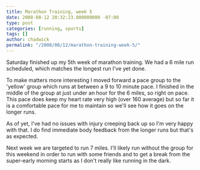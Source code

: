 ```yaml
---
title: Marathon Training, week 5
date: 2008-08-12 20:32:23.000000000 -07:00
type: post
categories: [running, sports]
tags: []
author: chadwick
permalink: "/2008/08/12/marathon-training-week-5/"
---
```

Saturday finished up my 5th week of marathon training. We had a 6 mile run
scheduled, which matches the longest run I've yet done.

To make matters more interesting I moved forward a pace group to the 'yellow'
group which runs at between a 9 to 10 minute pace. I finished in the middle of
the group at just under an hour for the 6 miles, so right on pace. This pace
does keep my heart rate very high (over 160 average) but so far it is a
comfortable pace for me to maintain so we'll see how it goes on the longer
runs.

As of yet, I've had no issues with injury creeping back up so I'm very happy
with that. I do find immediate body feedback from the longer runs but that's
as expected.

Next week we are targeted to run 7 miles. I'll likely run without the group
for this weekend in order to run with some friends and to get a break from the
super-early morning starts as I don't really like running in the dark.


